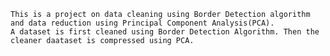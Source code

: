 
    This is a project on data cleaning using Border Detection algorithm and data reduction using Principal Component Analysis(PCA).
    A dataset is first cleaned using Border Detection Algorithm. Then the cleaner daataset is compressed using PCA.  